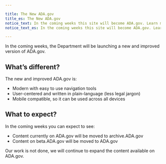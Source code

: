 ```yaml
---

title: The New ADA.gov
title_es: The New ADA.gov
notice_text: In the coming weeks this site will become ADA.gov. Learn more about what to expect.
notice_text_es: In the coming weeks this site will become ADA.gov. Learn more about what to expect.

---
```


In the coming weeks, the Department will be launching a new and improved version of ADA.gov.

## What’s different?

The new and improved ADA.gov is:

- Modern with easy to use navigation tools
- User-centered and written in plain-language (less legal jargon)
- Mobile compatible, so it can be used across all devices

## What to expect?

In the coming weeks you can expect to see:

- Content currently on ADA.gov will be moved to archive.ADA.gov
- Content on beta.ADA.gov will be moved to ADA.gov

Our work is not done, we will continue to expand the content available on ADA.gov.